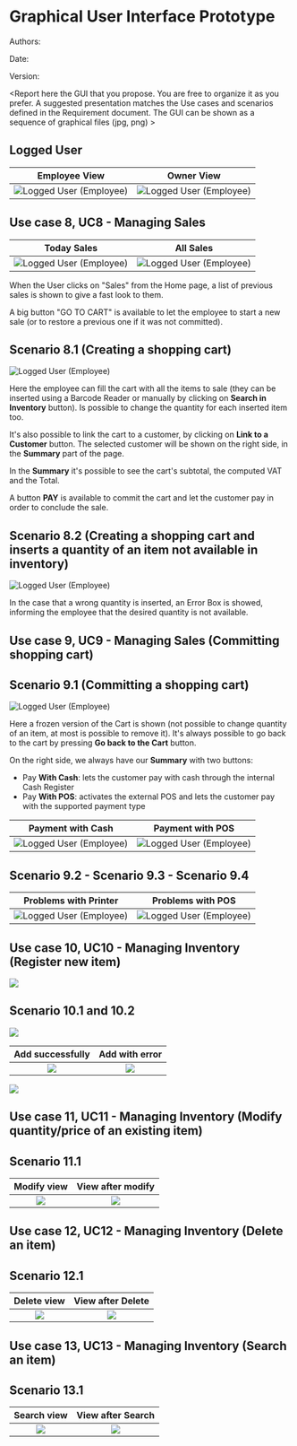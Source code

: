 # Graphical User Interface Prototype  

Authors:

Date:

Version:

\<Report here the GUI that you propose. You are free to organize it as you prefer. A suggested presentation matches the Use cases and scenarios defined in the Requirement document. The GUI can be shown as a sequence of graphical files (jpg, png)  >

## Logged User
| Employee View             |  Owner View |
:-------------------------:|:-------------------------:
| ![Logged User (Employee)](assets/images/AdminPage.png) | ![Logged User (Employee)](assets/images/UserPage.png) |

## Use case 8, UC8 - Managing Sales 

| Today Sales             |  All Sales |
:-------------------------:|:-------------------------:
| ![Logged User (Employee)](assets/images/B-SalesToday.png) | ![Logged User (Employee)](assets/images/C-SalesEver.png) |

When the User clicks on "Sales" from the Home page, a list of previous sales is shown to give a fast look to them.

A big button "GO TO CART" is available to let the employee to start a new sale (or to restore a previous one if it was not committed).

## Scenario 8.1 (Creating a shopping cart)
![Logged User (Employee)](assets/images/D-Cart(8.1).png)

Here the employee can fill the cart with all the items to sale (they can be inserted using a Barcode Reader or manually by clicking on **Search in Inventory** button). Is possible to change the quantity for each inserted item too. 

It's also possible to link the cart to a customer, by clicking on **Link to a Customer** button. The selected customer will be shown on the right side, in the **Summary** part of the page.

In the **Summary** it's possible to see the cart's subtotal, the computed VAT and the Total. 

A button **PAY** is available to commit the cart and let the customer pay in order to conclude the sale.

## Scenario 8.2 (Creating a shopping cart and inserts a quantity of an item not available in inventory)
![Logged User (Employee)](assets/images/E-Cart(8.2).png)

In the case that a wrong quantity is inserted, an Error Box is showed, informing the employee that the desired quantity is not available.

## Use case 9, UC9 - Managing Sales (Committing shopping cart)

## Scenario 9.1 (Committing a shopping cart)
![Logged User (Employee)](assets/images/F-Checkout(9.1).png)

Here a frozen version of the Cart is shown (not possible to change quantity of an item, at most is possible to remove it). It's always possible to go back to the cart by pressing **Go back to the Cart** button.

On the right side, we always have our **Summary** with two buttons:

- Pay **With Cash**: lets the customer pay with cash through the internal Cash Register
- Pay **With POS**: activates the external POS and lets the customer pay with the supported payment type

| Payment with Cash            |  Payment with POS |
:-------------------------:|:-------------------------:
| ![Logged User (Employee)](assets/images/G-Checkout(9.1)-CASH.png) | ![Logged User (Employee)](assets/images/H-Checkout(9.1)-POS.png) |

## Scenario 9.2 - Scenario 9.3 - Scenario 9.4

| Problems with Printer            |  Problems with POS |
:-------------------------:|:-------------------------:
| ![Logged User (Employee)](assets/images/J-9.3.png) | ![Logged User (Employee)](assets/images/M-Checkout(9.4).png) |





## Use case 10, UC10 - Managing Inventory (Register new item)
![](assets/images/A.png)

## Scenario 10.1 and 10.2
![](assets/images/B.png)

| Add successfully      |  Add with error |
:-------------------------:|:-------------------------:
| ![](assets/images/D.png) | ![](assets/images/C.png) |

![](assets/images/E.png)


## Use case 11, UC11 - Managing Inventory (Modify quantity/price of an existing item)
## Scenario 11.1
| Modify view     |  View after modify |
:-------------------------:|:-------------------------:
| ![](assets/images/F.png)| ![](assets/images/G.png) |

## Use case 12, UC12 - Managing Inventory (Delete an item)
## Scenario 12.1
| Delete view     |  View after Delete |
:-------------------------:|:-------------------------:
| ![](assets/images/H.png)| ![](assets/images/I.png)|


## Use case 13, UC13 - Managing Inventory (Search an item)
## Scenario 13.1
| Search view     |  View after Search |
:-------------------------:|:-------------------------:
| ![](assets/images/L.png)| ![](assets/images/M.png)|
